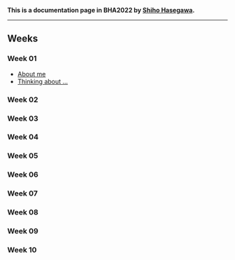 **This is a documentation page in BHA2022 by [Shiho Hasegawa]().**
***


## Weeks

### Week 01
* [About me]()
* [Thinking about ...]()
### Week 02
### Week 03
### Week 04
### Week 05
### Week 06
### Week 07
### Week 08
### Week 09
### Week 10
